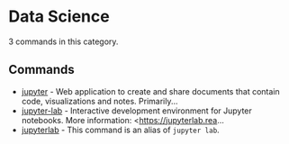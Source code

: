 # Data Science

3 commands in this category.

## Commands

- [jupyter](./jupyter.md) - Web application to create and share documents that contain code, visualizations and notes. Primarily...
- [jupyter-lab](./jupyter-lab.md) - Interactive development environment for Jupyter notebooks. More information: <https://jupyterlab.rea...
- [jupyterlab](./jupyterlab.md) - This command is an alias of `jupyter lab`.
